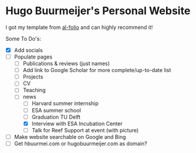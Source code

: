 # Hugo Buurmeijer's Personal Website

I got my template from [al-folio](https://github.com/alshedivat/al-folio) and can highly recommend it!

Some To Do's:
- [x] Add socials
- [ ] Populate pages
  - [ ] Publications & reviews (just names)
  - [ ] Add link to Google Scholar for more complete/up-to-date list
  - [ ] Projects
  - [ ] CV
  - [ ] Teaching
  - [ ] news
    - [ ] Harvard summer internship
    - [ ] ESA summer school
    - [ ] Graduation TU Delft
    - [x] Interview with ESA Incubation Center
    - [ ] Talk for Reef Support at event (with picture)
- [ ] Make website searchable on Google and Bing
- [ ] Get hbuurmei.com or hugobuurmeijer.com as domain?
